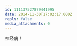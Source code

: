 ```yaml
---
id: 111137527879441995
date: 2014-11-30T17:02:17.000Z
reply: false
media_attachments: 0
---
```


神经病！

